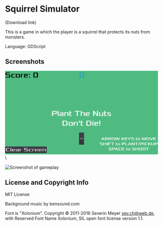 # Squirrel Simulator

(Download link)

This is a game in which the player is a squirrel that protects its nuts from monsters.

Language: GDScript

## Screenshots

![Screenshot of opening screen](screenshots/squirrel_screenshot1.png?raw=true)\

![Screenshot of gameplay](screenshots/squirrel_screenshot2.png.png?raw=true)

## License and Copyright Info
MIT License

Background music by bensound.com

Font is "Xolonium". Copyright © 2011-2016 Severin Meyer sev.ch@web.de, with Reserved Font Name Xolonium, SIL open font license version 1.1.
